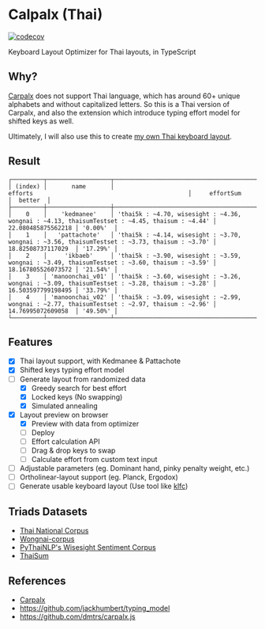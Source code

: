 # Calpalx (Thai)

[![codecov](https://codecov.io/gh/narze/carpalx-th/branch/main/graph/badge.svg?token=0Y35AhUbcg)](https://codecov.io/gh/narze/carpalx-th)

Keyboard Layout Optimizer for Thai layouts, in TypeScript

## Why?

[Carpalx](http://mkweb.bcgsc.ca/carpalx) does not support Thai language, which has around 60+ unique alphabets and without capitalized letters.
So this is a Thai version of Carpalx, and also the extension which introduce typing effort model for shifted keys as well.

Ultimately, I will also use this to create [my own Thai keyboard layout](https://github.com/narze/manoonchai).

## Result

```plaintext
┌─────────┬──────────────────┬───────────────────────────────────────────────────────────────────────────────────────────────┬────────────────────┬──────────┐
│ (index) │       name       │                                            efforts                                            │     effortSum      │  better  │
├─────────┼──────────────────┼───────────────────────────────────────────────────────────────────────────────────────────────┼────────────────────┼──────────┤
│    0    │    'kedmanee'    │ 'thai5k : ~4.70, wisesight : ~4.36, wongnai : ~4.13, thaisumTestset : ~4.45, thaisum : ~4.44' │ 22.080485875562218 │ '0.00%'  │
│    1    │   'pattachote'   │ 'thai5k : ~4.14, wisesight : ~3.70, wongnai : ~3.56, thaisumTestset : ~3.73, thaisum : ~3.70' │ 18.82508737117029  │ '17.29%' │
│    2    │     'ikbaeb'     │ 'thai5k : ~3.90, wisesight : ~3.59, wongnai : ~3.49, thaisumTestset : ~3.60, thaisum : ~3.59' │ 18.167805526073572 │ '21.54%' │
│    3    │ 'manoonchai_v01' │ 'thai5k : ~3.60, wisesight : ~3.26, wongnai : ~3.09, thaisumTestset : ~3.28, thaisum : ~3.28' │ 16.503597799198495 │ '33.79%' │
│    4    │ 'manoonchai_v02' │ 'thai5k : ~3.09, wisesight : ~2.99, wongnai : ~2.77, thaisumTestset : ~2.97, thaisum : ~2.96' │ 14.76995072609058  │ '49.50%' │
└─────────┴──────────────────┴───────────────────────────────────────────────────────────────────────────────────────────────┴────────────────────┴──────────┘
```

## Features

- [x] Thai layout support, with Kedmanee & Pattachote
- [x] Shifted keys typing effort model
- [ ] Generate layout from randomized data
  - [x] Greedy search for best effort
  - [x] Locked keys (No swapping)
  - [x] Simulated annealing
- [x] Layout preview on browser
  - [x] Preview with data from optimizer
  - [ ] Deploy
  - [ ] Effort calculation API
  - [ ] Drag & drop keys to swap
  - [ ] Calculate effort from custom text input
- [ ] Adjustable parameters (eg. Dominant hand, pinky penalty weight, etc.)
- [ ] Ortholinear-layout support (eg. Planck, Ergodox)
- [ ] Generate usable keyboard layout (Use tool like [klfc](https://github.com/39aldo39/klfc))

## Triads Datasets

- [Thai National Corpus](http://www.arts.chula.ac.th/ling/tnc/searchtnc/)
- [Wongnai-corpus](https://github.com/wongnai/wongnai-corpus)
- [PyThaiNLP's Wisesight Sentiment Corpus](https://github.com/PyThaiNLP/wisesight-sentiment)
- [ThaiSum](https://github.com/nakhunchumpolsathien/ThaiSum)

## References

- [Carpalx](http://mkweb.bcgsc.ca/carpalx)
- <https://github.com/jackhumbert/typing_model>
- <https://github.com/dmtrs/carpalx.js>

